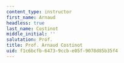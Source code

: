 ```yaml
---
content_type: instructor
first_name: Arnaud
headless: true
last_name: Costinot
middle_initial: ''
salutation: Prof.
title: Prof. Arnaud Costinot
uid: f1c6bcfb-6473-9ccb-e05f-9078d85b35f4
---
```

